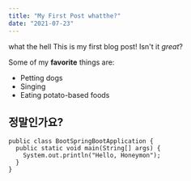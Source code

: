 ```yaml
---
title: "My First Post whatthe?"
date: "2021-07-23"
---
```


what the hell
This is my first blog post! Isn't it _great_?

Some of my **favorite** things are:

-   Petting dogs
-   Singing
-   Eating potato-based foods

## 정말인가요?

```
public class BootSpringBootApplication {
  public static void main(String[] args) {
    System.out.println("Hello, Honeymon");
  }
}
```
